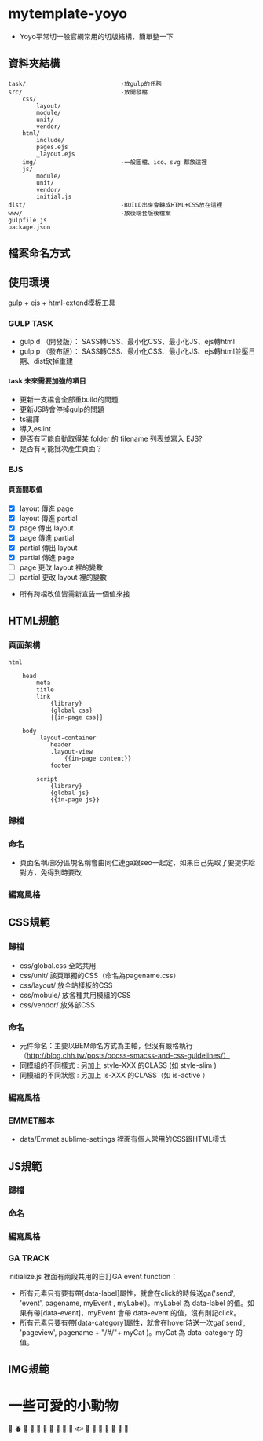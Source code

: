 # mytemplate-yoyo
- Yoyo平常切一般官網常用的切版結構，簡單整一下


資料夾結構
---

```
task/							-放gulp的任務
src/							-放開發檔
	css/
		layout/
		module/
		unit/
		vendor/
	html/						
		include/
		pages.ejs
		_layout.ejs
	img/						-一般圖檔、ico、svg 都放這裡
	js/							
		module/
		unit/
		vendor/
		initial.js
dist/							-BUILD出來會轉成HTML+CSS放在這裡
www/							-放後端套版後檔案
gulpfile.js
package.json

```



檔案命名方式
---


使用環境
---
gulp + ejs + html-extend模板工具

### GULP TASK
- gulp d （開發版）： SASS轉CSS、最小化CSS、最小化JS、ejs轉html
- gulp p （發布版）： SASS轉CSS、最小化CSS、最小化JS、ejs轉html並壓日期、dist砍掉重建

#### task 未來需要加強的項目
- 更新一支檔會全部重build的問題
- 更新JS時會停掉gulp的問題
- ts編譯
- 導入eslint
- 是否有可能自動取得某 folder 的 filename 列表並寫入 EJS?
- 是否有可能批次產生頁面？


### EJS

#### 頁面間取值
- [X] layout 傳進 page
- [X] layout 傳進 partial
- [X] page 傳出 layout
- [X] page 傳進 partial
- [x] partial 傳出 layout
- [x] partial 傳進 page
- [ ] page 更改 layout 裡的變數
- [ ] partial 更改 layout 裡的變數		
- 所有跨檔改值皆需新宣告一個值來接


HTML規範
---

### 頁面架構
```
html

	head
		meta
		title
		link
			{library}
			{global css}
			{{in-page css}}

	body
		.layout-container
			header
			.layout-view
				{{in-page content}}
			footer

		script
			{library}
			{global js}
			{{in-page js}}

```

### 歸檔

### 命名
- 頁面名稱/部分區塊名稱會由同仁連ga跟seo一起定，如果自己先取了要提供給對方，免得到時要改

### 編寫風格



CSS規範
---

### 歸檔
- css/global.css 	全站共用 
- css/unit/			該頁單獨的CSS（命名為pagename.css）
- css/layout/  		放全站樣板的CSS
- css/mobule/		放各種共用模組的CSS
- css/vendor/		放外部CSS

### 命名
- 元件命名：主要以BEM命名方式為主軸，但沒有嚴格執行（http://blog.chh.tw/posts/oocss-smacss-and-css-guidelines/）
- 同模組的不同樣式 : 另加上 style-XXX 的CLASS (如 style-slim )
- 同模組的不同狀態 : 另加上 is-XXX 的CLASS（如 is-active ）

### 編寫風格

### EMMET腳本
- data/Emmet.sublime-settings 裡面有個人常用的CSS跟HTML樣式


JS規範
---

### 歸檔

### 命名

### 編寫風格

### GA TRACK
initialize.js 裡面有兩段共用的自訂GA event function：
- 所有元素只有要有帶[data-label]屬性，就會在click的時候送ga('send', 'event', pagename, myEvent , myLabel)。myLabel 為 data-label 的值。如果有帶[data-event]，myEvent 會帶 data-event 的值，沒有則記click。
- 所有元素只要有帶[data-category]屬性，就會在hover時送一次ga('send', 'pageview', pagename + "/#/"+ myCat )。myCat 為 data-category 的值。

IMG規範
---





一些可愛的小動物
===
:octopus: :beetle: :hamster: :tiger: :baby_chick: :tropical_fish: :bug: :turtle: :dolphin: :whale: :fish: :space_invader: :ram: :rabbit: :elephant: :koala: :boar: :penguin: